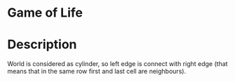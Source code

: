 # Game of Life

# Description
World is considered as cylinder, so left edge is connect with right edge (that means that in the same row first and last cell are neighbours).

